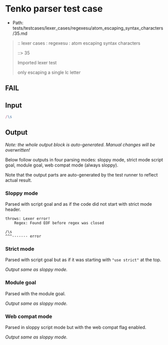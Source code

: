 # Tenko parser test case

- Path: tests/testcases/lexer_cases/regexesu/atom_escaping_syntax_characters/35.md

> :: lexer cases : regexesu : atom escaping syntax characters
>
> ::> 35
>
> Imported lexer test
>
> only escaping a single lc letter

## FAIL

## Input

`````js
/\s
`````

## Output

_Note: the whole output block is auto-generated. Manual changes will be overwritten!_

Below follow outputs in four parsing modes: sloppy mode, strict mode script goal, module goal, web compat mode (always sloppy).

Note that the output parts are auto-generated by the test runner to reflect actual result.

### Sloppy mode

Parsed with script goal and as if the code did not start with strict mode header.

`````
throws: Lexer error!
    Regex: Found EOF before regex was closed

/\s
^^^------- error
`````

### Strict mode

Parsed with script goal but as if it was starting with `"use strict"` at the top.

_Output same as sloppy mode._

### Module goal

Parsed with the module goal.

_Output same as sloppy mode._

### Web compat mode

Parsed in sloppy script mode but with the web compat flag enabled.

_Output same as sloppy mode._
